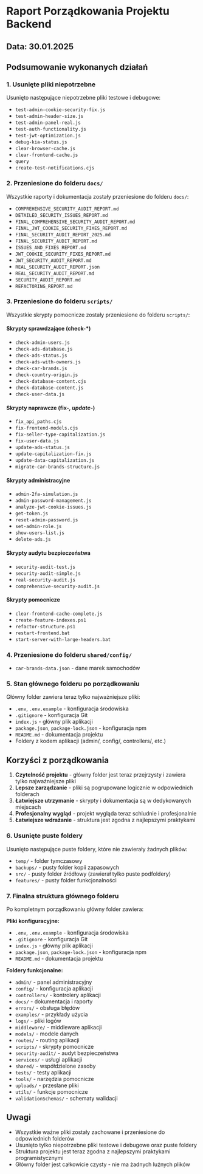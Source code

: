 # Raport Porządkowania Projektu Backend

## Data: 30.01.2025

## Podsumowanie wykonanych działań

### 1. Usunięte pliki niepotrzebne
Usunięto następujące niepotrzebne pliki testowe i debugowe:
- `test-admin-cookie-security-fix.js`
- `test-admin-header-size.js`
- `test-admin-panel-real.js`
- `test-auth-functionality.js`
- `test-jwt-optimization.js`
- `debug-kia-status.js`
- `clear-browser-cache.js`
- `clear-frontend-cache.js`
- `query`
- `create-test-notifications.cjs`

### 2. Przeniesione do folderu `docs/`
Wszystkie raporty i dokumentacja zostały przeniesione do folderu `docs/`:
- `COMPREHENSIVE_SECURITY_AUDIT_REPORT.md`
- `DETAILED_SECURITY_ISSUES_REPORT.md`
- `FINAL_COMPREHENSIVE_SECURITY_AUDIT_REPORT.md`
- `FINAL_JWT_COOKIE_SECURITY_FIXES_REPORT.md`
- `FINAL_SECURITY_AUDIT_REPORT_2025.md`
- `FINAL_SECURITY_AUDIT_REPORT.md`
- `ISSUES_AND_FIXES_REPORT.md`
- `JWT_COOKIE_SECURITY_FIXES_REPORT.md`
- `JWT_SECURITY_AUDIT_REPORT.md`
- `REAL_SECURITY_AUDIT_REPORT.json`
- `REAL_SECURITY_AUDIT_REPORT.md`
- `SECURITY_AUDIT_REPORT.md`
- `REFACTORING_REPORT.md`

### 3. Przeniesione do folderu `scripts/`
Wszystkie skrypty pomocnicze zostały przeniesione do folderu `scripts/`:

#### Skrypty sprawdzające (check-*)
- `check-admin-users.js`
- `check-ads-database.js`
- `check-ads-status.js`
- `check-ads-with-owners.js`
- `check-car-brands.js`
- `check-country-origin.js`
- `check-database-content.cjs`
- `check-database-content.js`
- `check-user-data.js`

#### Skrypty naprawcze (fix-*, update-*)
- `fix_api_paths.cjs`
- `fix-frontend-models.cjs`
- `fix-seller-type-capitalization.js`
- `fix-user-data.js`
- `update-ads-status.js`
- `update-capitalization-fix.js`
- `update-data-capitalization.js`
- `migrate-car-brands-structure.js`

#### Skrypty administracyjne
- `admin-2fa-simulation.js`
- `admin-password-management.js`
- `analyze-jwt-cookie-issues.js`
- `get-token.js`
- `reset-admin-password.js`
- `set-admin-role.js`
- `show-users-list.js`
- `delete-ads.js`

#### Skrypty audytu bezpieczeństwa
- `security-audit-test.js`
- `security-audit-simple.js`
- `real-security-audit.js`
- `comprehensive-security-audit.js`

#### Skrypty pomocnicze
- `clear-frontend-cache-complete.js`
- `create-feature-indexes.ps1`
- `refactor-structure.ps1`
- `restart-frontend.bat`
- `start-server-with-large-headers.bat`

### 4. Przeniesione do folderu `shared/config/`
- `car-brands-data.json` - dane marek samochodów

### 5. Stan głównego folderu po porządkowaniu
Główny folder zawiera teraz tylko najważniejsze pliki:
- `.env`, `.env.example` - konfiguracja środowiska
- `.gitignore` - konfiguracja Git
- `index.js` - główny plik aplikacji
- `package.json`, `package-lock.json` - konfiguracja npm
- `README.md` - dokumentacja projektu
- Foldery z kodem aplikacji (admin/, config/, controllers/, etc.)

## Korzyści z porządkowania

1. **Czytelność projektu** - główny folder jest teraz przejrzysty i zawiera tylko najważniejsze pliki
2. **Lepsze zarządzanie** - pliki są pogrupowane logicznie w odpowiednich folderach
3. **Łatwiejsze utrzymanie** - skrypty i dokumentacja są w dedykowanych miejscach
4. **Profesjonalny wygląd** - projekt wygląda teraz schludnie i profesjonalnie
5. **Łatwiejsze wdrażanie** - struktura jest zgodna z najlepszymi praktykami

### 6. Usunięte puste foldery
Usunięto następujące puste foldery, które nie zawierały żadnych plików:
- `temp/` - folder tymczasowy
- `backups/` - pusty folder kopii zapasowych
- `src/` - pusty folder źródłowy (zawierał tylko puste podfoldery)
- `features/` - pusty folder funkcjonalności

### 7. Finalna struktura głównego folderu
Po kompletnym porządkowaniu główny folder zawiera:

**Pliki konfiguracyjne:**
- `.env`, `.env.example` - konfiguracja środowiska
- `.gitignore` - konfiguracja Git
- `index.js` - główny plik aplikacji
- `package.json`, `package-lock.json` - konfiguracja npm
- `README.md` - dokumentacja projektu

**Foldery funkcjonalne:**
- `admin/` - panel administracyjny
- `config/` - konfiguracja aplikacji
- `controllers/` - kontrolery aplikacji
- `docs/` - dokumentacja i raporty
- `errors/` - obsługa błędów
- `examples/` - przykłady użycia
- `logs/` - pliki logów
- `middleware/` - middleware aplikacji
- `models/` - modele danych
- `routes/` - routing aplikacji
- `scripts/` - skrypty pomocnicze
- `security-audit/` - audyt bezpieczeństwa
- `services/` - usługi aplikacji
- `shared/` - współdzielone zasoby
- `tests/` - testy aplikacji
- `tools/` - narzędzia pomocnicze
- `uploads/` - przesłane pliki
- `utils/` - funkcje pomocnicze
- `validationSchemas/` - schematy walidacji

## Uwagi
- Wszystkie ważne pliki zostały zachowane i przeniesione do odpowiednich folderów
- Usunięto tylko niepotrzebne pliki testowe i debugowe oraz puste foldery
- Struktura projektu jest teraz zgodna z najlepszymi praktykami programistycznymi
- Główny folder jest całkowicie czysty - nie ma żadnych luźnych plików
